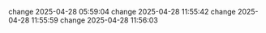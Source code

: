 
change 2025-04-28 05:59:04
change 2025-04-28 11:55:42
change 2025-04-28 11:55:59
change 2025-04-28 11:56:03
